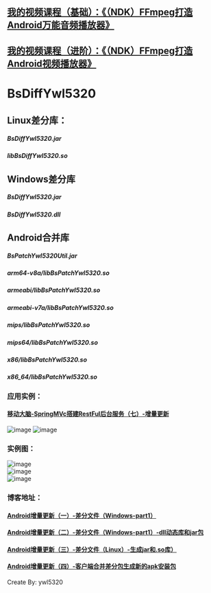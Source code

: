 
## [我的视频课程（基础）：《（NDK）FFmpeg打造Android万能音频播放器》](https://edu.csdn.net/course/detail/6842)
## [我的视频课程（进阶）：《（NDK）FFmpeg打造Android视频播放器》](https://edu.csdn.net/course/detail/8036)

# BsDiffYwl5320
## Linux差分库：
##### BsDiffYwl5320.jar
##### libBsDiffYwl5320.so

## Windows差分库
##### BsDiffYwl5320.jar
##### BsDiffYwl5320.dll

## Android合并库
##### BsPatchYwl5320Util.jar
##### arm64-v8a/libBsPatchYwl5320.so
##### armeabi/libBsPatchYwl5320.so
##### armeabi-v7a/libBsPatchYwl5320.so
##### mips/libBsPatchYwl5320.so
##### mips64/libBsPatchYwl5320.so
##### x86/libBsPatchYwl5320.so
##### x86_64/libBsPatchYwl5320.so


### 应用实例：
#### [移动大脑-SpringMVc搭建RestFul后台服务（七）-增量更新](http://blog.csdn.net/ywl5320/article/details/78426756)

![image](https://github.com/wanliyang1990/BsDiffYwl5320/blob/master/imgs/update1.gif)
![image](https://github.com/wanliyang1990/BsDiffYwl5320/blob/master/imgs/update2.gif)<br/>

### 实例图：
![image](https://github.com/wanliyang1990/BsDiffYwl5320/blob/master/imgs/patch.gif)<br/>
![image](https://github.com/wanliyang1990/BsDiffYwl5320/blob/master/imgs/1.png)<br/>
![image](https://github.com/wanliyang1990/BsDiffYwl5320/blob/master/imgs/2.png)<br/>

### 博客地址：
#### [Android增量更新（一）-差分文件（Windows-part1）](http://blog.csdn.net/ywl5320/article/details/78318648)
#### [Android增量更新（二）-差分文件（Windows-part1）-dll动态库和jar包](http://blog.csdn.net/ywl5320/article/details/78324601)
#### [Android增量更新（三）-差分文件（Linux）-生成jar和.so库）](http://blog.csdn.net/ywl5320/article/details/78329205)
#### [Android增量更新（四）-客户端合并差分包生成新的apk安装包](http://blog.csdn.net/ywl5320/article/details/78338149)



Create By: ywl5320
